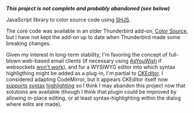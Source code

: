 ***This project is not complete and probably abandoned (see below)***

JavaScript library to color source code using [SHJS](http://shjs.sourceforge.net).

The core code was available in an older Thunderbird add-on,
[Color Source](https://addons.mozilla.org/en-US/thunderbird/addon/color-source/),
but I have not kept the add-on up to date when Thunderbird made
some breaking changes.

Given my interest in long-term stability, I'm favoring the concept of
full-blown web-based email clients (if necessary using
[AsYouWish](https://github.com/brettz9/asyouwish/) if websockets
[won't work](http://stackoverflow.com/questions/5467395/can-i-use-html5-to-send-a-client-side-email)),
and for a WYSIWYG editor into
which syntax highligthing might be added as a plug-in, I'm partial to
[CKEditor](http://ckeditor.com/). I considered adapting CodeMirror,
but it appears CKEditor itself now
[supports](http://ckeditor.com/demo#widgets)
[syntax](http://docs.ckeditor.com/#!/guide/dev_codesnippet)
[highlighting](http://ckeditor.com/addon/codesnippet)
so I think I may abandon this project now that solutions
are available (though I think that plugin could be improved by
allowing in-place editing, or at least syntax-highlighting within
the dialog where edits are made).

